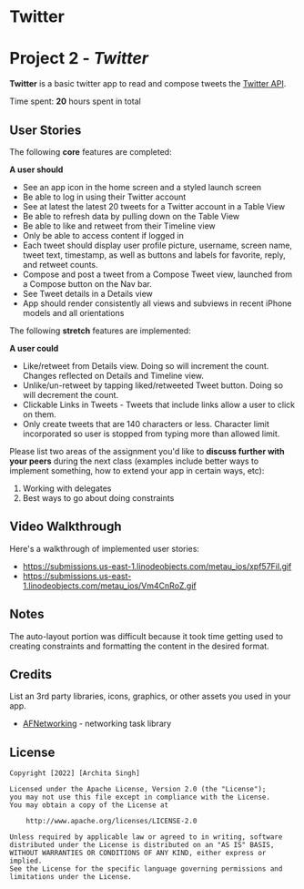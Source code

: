# Twitter
# Project 2 - *Twitter*

**Twitter** is a basic twitter app to read and compose tweets the [Twitter API](https://apps.twitter.com/).

Time spent: **20** hours spent in total

## User Stories

The following **core** features are completed:

**A user should**

- See an app icon in the home screen and a styled launch screen
- Be able to log in using their Twitter account
- See at latest the latest 20 tweets for a Twitter account in a Table View
- Be able to refresh data by pulling down on the Table View
- Be able to like and retweet from their Timeline view
- Only be able to access content if logged in
- Each tweet should display user profile picture, username, screen name, tweet text, timestamp, as well as buttons and labels for favorite, reply, and retweet counts.
- Compose and post a tweet from a Compose Tweet view, launched from a Compose button on the Nav bar.
- See Tweet details in a Details view
- App should render consistently all views and subviews in recent iPhone models and all orientations

The following **stretch** features are implemented:

**A user could**

- Like/retweet from Details view. Doing so will increment the count. Changes reflected on Details and Timeline view. 
- Unlike/un-retweet by tapping liked/retweeted Tweet button. Doing so will decrement the count. 
- Clickable Links in Tweets - Tweets that include links allow a user to click on them.
- Only create tweets that are 140 characters or less. Character limit incorporated so user is stopped from typing more than allowed limit.

Please list two areas of the assignment you'd like to **discuss further with your peers** during the next class (examples include better ways to implement something, how to extend your app in certain ways, etc):

1. Working with delegates
2. Best ways to go about doing constraints

## Video Walkthrough

Here's a walkthrough of implemented user stories:

- https://submissions.us-east-1.linodeobjects.com/metau_ios/xpf57Fil.gif
- https://submissions.us-east-1.linodeobjects.com/metau_ios/Vm4CnRoZ.gif

## Notes

The auto-layout portion was difficult because it took time getting used to creating constraints and formatting the content in the desired format.

## Credits

List an 3rd party libraries, icons, graphics, or other assets you used in your app.

- [AFNetworking](https://github.com/AFNetworking/AFNetworking) - networking task library

## License

    Copyright [2022] [Archita Singh]

    Licensed under the Apache License, Version 2.0 (the "License");
    you may not use this file except in compliance with the License.
    You may obtain a copy of the License at

        http://www.apache.org/licenses/LICENSE-2.0

    Unless required by applicable law or agreed to in writing, software
    distributed under the License is distributed on an "AS IS" BASIS,
    WITHOUT WARRANTIES OR CONDITIONS OF ANY KIND, either express or implied.
    See the License for the specific language governing permissions and
    limitations under the License.
